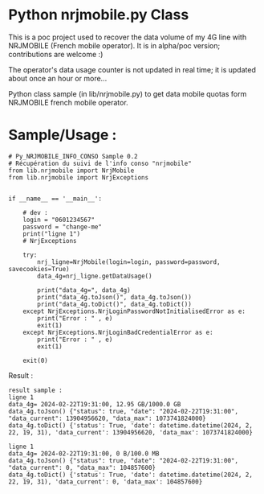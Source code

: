 
# Python nrjmobile.py Class 

This is a poc project used to recover the data volume of my 4G line with NRJMOBILE (French mobile operator). It is in alpha/poc version; 
contributions are welcome :)

The operator's data usage counter is not updated in real time; it is updated about once an hour or more...

Python class sample (in lib/nrjmobile.py) to get data mobile quotas form NRJMOBILE french mobile operator.

# Sample/Usage :

```
# Py_NRJMOBILE_INFO_CONSO Sample 0.2
# Récupération du suivi de l'info conso "nrjmobile"
from lib.nrjmobile import NrjMobile
from lib.nrjmobile import NrjExceptions


if __name__ == '__main__':

    # dev :
    login = "0601234567"
    password = "change-me"
    print("ligne 1")
    # NrjExceptions

    try:
        nrj_ligne=NrjMobile(login=login, password=password, savecookies=True)
        data_4g=nrj_ligne.getDataUsage()

        print("data_4g=", data_4g)
        print("data_4g.toJson()", data_4g.toJson())
        print("data_4g.toDict()", data_4g.toDict())
    except NrjExceptions.NrjLoginPasswordNotInitialisedError as e:
        print("Error : " , e)
        exit(1)
    except NrjExceptions.NrjLoginBadCredentialError as e:
        print("Error : " , e)
        exit(1)

    exit(0)
```

Result : 
```
result sample :
ligne 1
data_4g= 2024-02-22T19:31:00, 12.95 GB/1000.0 GB
data_4g.toJson() {"status": true, "date": "2024-02-22T19:31:00", "data_current": 13904956620, "data_max": 1073741824000}
data_4g.toDict() {'status': True, 'date': datetime.datetime(2024, 2, 22, 19, 31), 'data_current': 13904956620, 'data_max': 1073741824000}

ligne 1
data_4g= 2024-02-22T19:31:00, 0 B/100.0 MB
data_4g.toJson() {"status": true, "date": "2024-02-22T19:31:00", "data_current": 0, "data_max": 104857600}
data_4g.toDict() {'status': True, 'date': datetime.datetime(2024, 2, 22, 19, 31), 'data_current': 0, 'data_max': 104857600}


```
